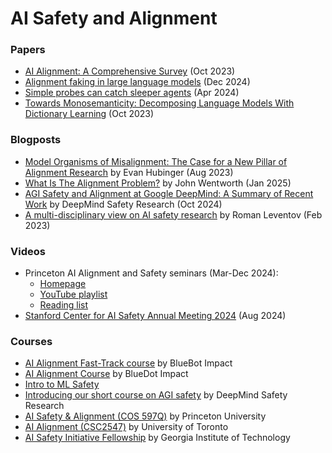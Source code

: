 # AI Safety and Alignment

### Papers

* [AI Alignment: A Comprehensive Survey](https://arxiv.org/abs/2310.19852) (Oct 2023)
* [Alignment faking in large language models](https://www.anthropic.com/research/alignment-faking) (Dec 2024)
* [Simple probes can catch sleeper agents](https://www.anthropic.com/research/probes-catch-sleeper-agents) (Apr 2024)
* [Towards Monosemanticity: Decomposing Language Models With Dictionary Learning](https://transformer-circuits.pub/2023/monosemantic-features/index.html) (Oct 2023)

### Blogposts

* [Model Organisms of Misalignment: The Case for a New Pillar of Alignment Research](https://www.lesswrong.com/posts/ChDH335ckdvpxXaXX/model-organisms-of-misalignment-the-case-for-a-new-pillar-of-1) by Evan Hubinger (Aug 2023)
* [What Is The Alignment Problem?](https://www.lesswrong.com/posts/dHNKtQ3vTBxTfTPxu/what-is-the-alignment-problem) by John Wentworth (Jan 2025)
* [AGI Safety and Alignment at Google DeepMind: A Summary of Recent Work](https://deepmindsafetyresearch.medium.com/agi-safety-and-alignment-at-google-deepmind-a-summary-of-recent-work-8e600aca582a) by DeepMind Safety Research (Oct 2024)
* [A multi-disciplinary view on AI safety research](https://www.alignmentforum.org/posts/opE6L8jBTTNAyaDbB/a-multi-disciplinary-view-on-ai-safety-research) by Roman Leventov (Feb 2023)

### Videos

* Princeton AI Alignment and Safety seminars (Mar-Dec 2024):
  * [Homepage](https://pli.princeton.edu/events/princeton-ai-alignment-and-safety-seminar)
  * [YouTube playlist](https://www.youtube.com/playlist?list=PLWRU-w8UhT6jNg64UfBB0VtlvI4Upe914)
  * [Reading list](https://docs.google.com/spreadsheets/d/1xaPjEsWBnlBI2maz6k64z11A99USU7ahaC2V615FGjQ/edit?gid=848424154#gid=848424154)
* [Stanford Center for AI Safety Annual Meeting 2024](https://www.cs.stanford.edu/events/affiliates-events/stanford-center-ai-safety-annual-meeting-2024) (Aug 2024)

### Courses

* [AI Alignment Fast-Track course](https://course.aisafetyfundamentals.com/alignment-fast-track) by BlueBot Impact
* [AI Alignment Course](https://course.aisafetyfundamentals.com/alignment) by BlueDot Impact
* [Intro to ML Safety](https://course.mlsafety.org)
* [Introducing our short course on AGI safety](https://deepmindsafetyresearch.medium.com/introducing-our-short-course-on-agi-safety-1072adb7912c) by DeepMind Safety Research
* [AI Safety &amp; Alignment (COS 597Q)](https://sites.google.com/view/cos598aisafety/) by Princeton University
* [AI Alignment (CSC2547)](https://alignment-w2024.notion.site/CSC2547-AI-Alignment-b44359978f3a4a8f95c90adb0a6e7d53) by University of Toronto
* [AI Safety Initiative Fellowship](https://docs.google.com/document/d/1BAw0oX4eyVBXvz_58MeAINmZqonIjHdrsXq9KX1_JFo) by Georgia Institute of Technology
